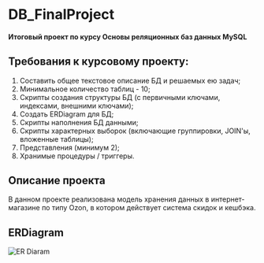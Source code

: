 # DB_FinalProject

#### Итоговый проект по курсу Основы реляционных баз данных MySQL

## Требования к курсовому проекту:

1. Составить общее текстовое описание БД и решаемых ею задач;
2. Минимальное количество таблиц - 10;
3. Скрипты создания структуры БД (с первичными ключами, индексами, внешними ключами);
4. Создать ERDiagram для БД;
5. Скрипты наполнения БД данными;
6. Скрипты характерных выборок (включающие группировки, JOIN'ы, вложенные таблицы);
7. Представления (минимум 2);
8. Хранимые процедуры / триггеры.

## Описание проекта

В данном проекте реализована модель хранения данных в интернет-магазине по типу Ozon, в котором действует система скидок и кешбэка.

## ERDiagram
![ER Diaram](~/shared/MySQL/ER_ozon_1.svg)
